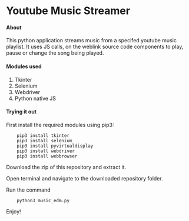 # Youtube Music Streamer

#### About 
This python application streams music from a specifed youtube music playlist. It uses JS calls, on the weblink source code components to play, pause or change the song being played.

#### Modules used
1. Tkinter
2. Selenium
3. Webdriver
4. Python native JS

#### Trying it out
First install the required modules using pip3:

        
        pip3 install tkinter
        pip3 install selenium
        pip3 install pyvirtualdisplay
        pip3 install webdriver
        pip3 install webbrowser
        
        
Download the zip of this repository and extract it.

Open terminal and navigate to the downloaded repository folder.

Run the command 
```
    python3 music_edm.py
```
    
Enjoy!
